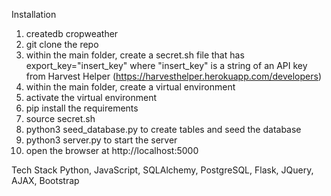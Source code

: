 Installation
1. createdb cropweather
2. git clone the repo
3. within the main folder, create a secret.sh file that has export_key="insert_key" where "insert_key" is a string of an API key from Harvest Helper (https://harvesthelper.herokuapp.com/developers)
4. within the main folder, create a virtual environment
5. activate the virtual environment
6. pip install the requirements
7. source secret.sh
8. python3 seed_database.py to create tables and seed the database
9. python3 server.py to start the server
10. open the browser at http://localhost:5000


Tech Stack
Python, JavaScript, SQLAlchemy, PostgreSQL, Flask, JQuery, AJAX, Bootstrap

